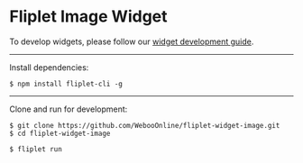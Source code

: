 # Fliplet Image Widget

To develop widgets, please follow our [widget development guide](https://github.com/WebooOnline/fliplet-cli).

---

Install dependencies:

```
$ npm install fliplet-cli -g
```

---


Clone and run for development:

```
$ git clone https://github.com/WebooOnline/fliplet-widget-image.git
$ cd fliplet-widget-image

$ fliplet run
```

